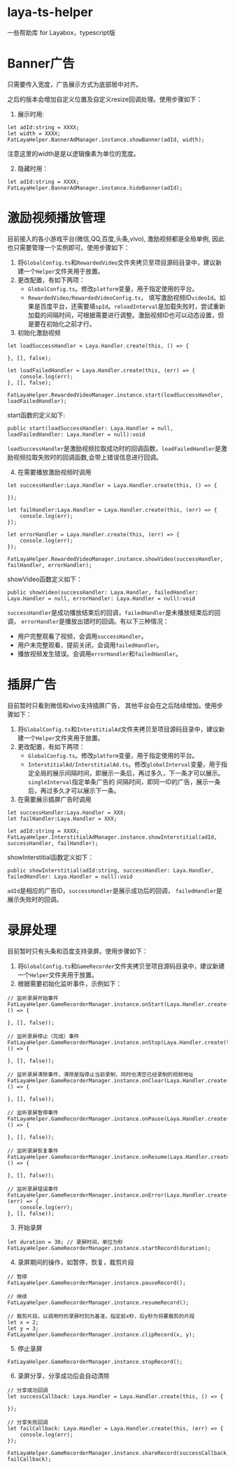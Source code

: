 # laya-ts-helper
一些帮助库 for Layabox，typescript版

# Banner广告
只需要传入宽度，广告展示方式为底部居中对齐。

之后的版本会增加自定义位置及自定义resize回调处理。使用步骤如下：
1. 展示时用:
```
let adId:string = XXXX;
let width = XXXX;
FatLayaHelper.BannerAdManager.instance.showBanner(adId, width);
```

注意这里的width是是以逻辑像素为单位的宽度。

2. 隐藏时用：
```
let adId:string = XXXX;
FatLayaHelper.BannerAdManager.instance.hideBanner(adId);
```

# 激励视频播放管理
目前接入的各小游戏平台(微信,QQ,百度,头条,vivo), 激励视频都是全局单例, 因此也只需要管理一个实例即可。使用步骤如下：
1. 将`GlobalConfig.ts`和`RewardedVideo`文件夹拷贝至项目源码目录中，建议新建一个`Helper`文件夹用于放置。
2. 更改配置，有如下两项：
    * `GlobalConfig.ts`。修改`platform`变量，用于指定使用的平台。
    * `RewardedVideo/RewardedVideoConfig.ts`， 填写激励视频ID`videoId`。如果是百度平台，还需要填`spId`。`reloadInterval`是加载失败时，尝试重新加载的间隔时间，可根据需要进行调整。激励视频ID也可以动态设置，但是要在初始化之前才行。
3. 初始化激励视频
```
let loadSuccessHandler = Laya.Handler.create(this, () => {
    
}, [], false);

let loadFailedHandler = Laya.Handler.create(this, (err) => {
    console.log(err);
}, [], false);

FatLayaHelper.RewardedVideoManager.instance.start(loadSuccessHandler, loadFailedHandler);
```

start函数的定义如下:
```
public start(loadSuccessHandler: Laya.Handler = null, loadFailedHandler: Laya.Handler = null):void
```

`loadSuccessHandler`是激励视频拉取成功时的回调函数，`loadFailedHandler`是激励视频拉取失败时的回调函数,会带上错误信息进行回调。

4. 在需要播放激励视频时调用
```
let successHandler:Laya.Handler = Laya.Handler.create(this, () => {
    
});

let failHandler:Laya.Handler = Laya.Handler.create(this, (err) => {
    console.log(err);
});

let errorHandler = Laya.Handler.create(this, (err) => {
    console.log(err);
});

FatLayaHelper.RewardedVideoManager.instance.showVideo(successHandler, failHandler, errorHandler);
```

showVideo函数定义如下：
```
public showVideo(successHandler: Laya.Handler, failedHandler: Laya.Handler = null, errorHandler: Laya.Handler = null):void
```

`successHandler`是成功播放结束后的回调，`failedHandler`是未播放结束后的回调， `errorHandler`是播放出错时的回调。有以下三种情况：
* 用户完整观看了视频，会调用`successHandler`。
* 用户未完整观看，提前关闭，会调用`failedHandler`。
* 播放视频发生错误。会调用`errorHandler`和`failedHandler`。

# 插屏广告
目前暂时只看到微信和vivo支持插屏广告， 其他平台会在之后陆续增加。使用步骤如下：
1. 将`GlobalConfig.ts`和`InterstitialAd`文件夹拷贝至项目源码目录中，建议新建一个`Helper`文件夹用于放置。
2. 更改配置，有如下两项：
    * `GlobalConfig.ts`。修改`platform`变量，用于指定使用的平台。
    * `InterstitialAd/InterstitialAd.ts`。修改`globalInterval`变量，用于指定全局的展示间隔时间，即展示一条后，再过多久，下一条才可以展示。`singleInterval`指定单条广告的
    间隔时间，即同一ID的广告，展示一条后，再过多久才可以展示下一条。
3. 在需要展示插屏广告时调用
```
let successHandler:Laya.Handler = XXX;
let failHandler:Laya.Handler = XXX;

let adId:string = XXXX;
FatLayaHelper.InterstitialAdManager.instance.showInterstitial(adId, successHandler, failHandler);
```

showInterstitial函数定义如下：
```
public showInterstitial(adId:string, successHandler: Laya.Handler, failedHandler: Laya.Handler = null):void
```

`adId`是相应的广告ID，`successHandler`是展示成功后的回调， `failedHandler`是展示失败时的回调。

# 录屏处理
目前暂时只有头条和百度支持录屏。使用步骤如下：
1. 将`GlobalConfig.ts`和`GameRecorder`文件夹拷贝至项目源码目录中，建议新建一个`Helper`文件夹用于放置。
2. 根据需要初始化监听事件，示例如下：
```
// 监听录屏开始事件
FatLayaHelper.GameRecorderManager.instance.onStart(Laya.Handler.create(this, () => {
    
}, [], false));

// 监听录屏停止（完成）事件
FatLayaHelper.GameRecorderManager.instance.onStop(Laya.Handler.create(this, () => {
    
}, [], false));

// 监听录屏清除事件，清除是指停止当前录制，同时也清空已经录制的视频地址
FatLayaHelper.GameRecorderManager.instance.onClear(Laya.Handler.create(this, () => {
    
}, [], false));

// 监听录屏暂停事件
FatLayaHelper.GameRecorderManager.instance.onPause(Laya.Handler.create(this, () => {
    
}, [], false));

// 监听录屏恢复事件
FatLayaHelper.GameRecorderManager.instance.onResume(Laya.Handler.create(this, () => {
    
}, [], false));

// 监听录屏错误事件
FatLayaHelper.GameRecorderManager.instance.onError(Laya.Handler.create(this, (err) => {
    console.log(err);
}, [], false));
```

3. 开始录屏
```
let duration = 30; // 录屏时间，单位为秒
FatLayaHelper.GameRecorderManager.instance.startRecord(duration);
```

4. 录屏期间的操作，如暂停，恢复，裁剪片段
```
// 暂停
FatLayaHelper.GameRecorderManager.instance.pauseRecord();

// 继续
FatLayaHelper.GameRecorderManager.instance.resumeRecord();

// 裁剪片段，以调用时的录屏时刻为基准，指定前x秒，后y秒为将要裁剪的片段
let x = 2;
let y = 3;
FatLayaHelper.GameRecorderManager.instance.clipRecord(x, y);
```

5. 停止录屏
```
FatLayaHelper.GameRecorderManager.instance.stopRecord();
```

6. 录屏分享，分享成功后会自动清除
```
// 分享成功回调
let successCallback: Laya.Handler = Laya.Handler.create(this, () => {
    
});

// 分享失败回调
let failCallback: Laya.Handler = Laya.Handler.create(this, (err) => {
    console.log(err);
});

FatLayaHelper.GameRecorderManager.instance.shareRecord(successCallback, failCallback);
```
